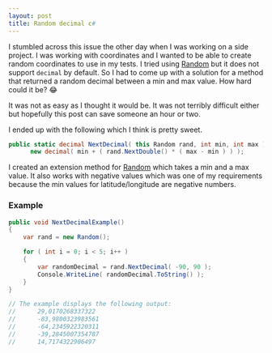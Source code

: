 ```yaml
---
layout: post
title: Random decimal c#
---
```


I stumbled across this issue the other day when I was working on a side project. I was working with coordinates and I wanted to be able to create random coordinates to use in my tests. I tried using [Random](https://docs.microsoft.com/en-us/dotnet/api/system.random) but it does not support `decimal` by default. So I had to come up with a solution for a method that returned a random decimal between a min and max value. How hard could it be? 😂 

It was not as easy as I thought it would be. It was not terribly difficult either but hopefully this post can save someone an hour or two. 

I ended up with the following which I think is pretty sweet.

```c#
public static decimal NextDecimal( this Random rand, int min, int max ) => 
      new decimal( min + ( rand.NextDouble() * ( max - min ) ) );
```

I created an extension method for [Random](https://docs.microsoft.com/en-us/dotnet/api/system.random) which takes a min and a max value. It also works with negative values which was one of my requirements because the min values for latitude/longitude are negative numbers.

### Example

```c#
public void NextDecimalExample()
{
    var rand = new Random();

    for ( int i = 0; i < 5; i++ )
    {
        var randomDecimal = rand.NextDecimal( -90, 90 );
        Console.WriteLine( randomDecimal.ToString() );
    }
}

// The example displays the following output:
//      29,0170268337322
//      -83,9800323983561
//      -64,2345922320311
//      -39,2845007354787
//      14,7174322906497
```
